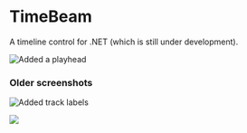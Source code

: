 TimeBeam
========

A timeline control for .NET (which is still under development).

![Added a playhead](http://i.imgur.com/MvPK02C.png)


### Older screenshots
![Added track labels](http://i.imgur.com/QKG6M3V.png)

![](http://i.imgur.com/c2c1C38.png)
